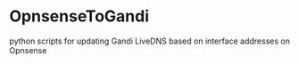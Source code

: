# OpnsenseToGandi
python scripts for updating Gandi LiveDNS based on interface addresses on Opnsense
